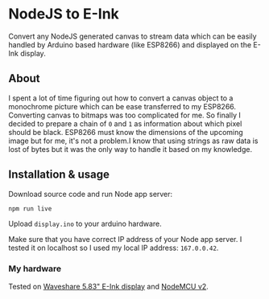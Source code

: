 # NodeJS to E-Ink
Convert any NodeJS generated canvas to stream data which can be easily handled by Arduino based hardware (like ESP8266) and displayed on the E-Ink display.

## About

I spent a lot of time figuring out how to convert a canvas object to a monochrome picture which can be ease transferred to my ESP8266. Converting canvas to bitmaps was too complicated for me. So finally I decided to prepare a chain of `0` and `1` as information about which pixel should be black. ESP8266 must know the dimensions of the upcoming image but for me, it's not a problem.I know that using strings as raw data is lost of bytes but it was the only way to handle it based on my knowledge. 

## Installation & usage

Download source code and run Node app server:

```bash
npm run live
```

Upload `display.ino` to your arduino hardware. 

Make sure that you have correct IP address of your Node app server. I tested it on localhost so I used my local IP address: `167.0.0.42`.

### My hardware
Tested on [Waveshare 5.83" E-Ink display](https://www.waveshare.com/wiki/5.83inch_e-Paper_HAT) and [NodeMCU v2](https://www.seeedstudio.com/NodeMCU-v2-Lua-based-ESP8266-development-kit.html).
